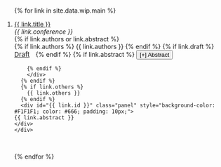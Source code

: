 <h3 id="wip" style="margin: 2px 0px -15px;"></h3>

<div class="research">
<ol class="bibliography">

{% for link in site.data.wip.main %}

<li>
<div class="pub-row">
  <div class="col-sm-9" style="position: relative;padding-right: 15px;padding-left: 0px;">
      <!-- <div class="title"><a>{{ link.title }}</a></div> -->
      <div class="title"><a href="{{ link.draft }}">{{ link.title }}</a></div>
      <div class="periodical"><em>{{ link.conference }}</em>
      </div>
    <div class="links">
      {% if link.authors or link.abstract %}
        <div class="author">
        {% if link.authors %} 
          {{ link.authors }}
        {% endif %}
              {% if link.draft %} 
           <a href="{{ link.draft }}" class="btn btn-sm z-depth-0" role="button" target="_blank" style="margin-right: 10px; font-size:15px;">Draft</a>
      {% endif %}
        {% if link.abstract %} 
          <button onclick="toggleAbstract({{link.id}}, this)" class="button abstract-button">[+] Abstract</button>
      <div id={{link.id}} style="display:none; width: 80%; margin: 10px 0 10px 0; background-color: #f0f6fc; padding: 15px; border-radius: 15px;">
      <p style="margin: 0;">
        {{ link.abstract }}
          </p>
      </div>

<script>
  function toggleAbstract(id, btn) {
    const abs = document.getElementById(id);
    const isHidden = abs.style.display === 'none';
  
    abs.style.display = isHidden ? 'block' : 'none';
    btn.textContent = isHidden ? '[-] Abstract' : '[+] Abstract';
  }
  </script>
        {% endif %}
        </div>
      {% endif %}
      {% if link.others %} 
        {{ link.others }}
      {% endif %}
      <div id="{{ link.id }}" class="panel" style="background-color: #F1F1F1; color: #666; padding: 10px;">
    {{ link.abstract }}
    </div>
    </div>
  </div>
</div>
</li>

<br>

{% endfor %}

</ol>
</div>

